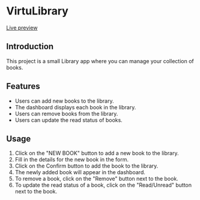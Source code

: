 # VirtuLibrary

<a href="https://omar-fetooh.github.io/VirtuLibrary/">Live preview</a>

## Introduction
This project is a small Library app where you can manage your collection of books.

## Features
- Users can add new books to the library.
- The dashboard displays each book in the library.
- Users can remove books from the library.
- Users can update the read status of books.

## Usage
1. Click on the "NEW BOOK" button to add a new book to the library.
2. Fill in the details for the new book in the form.
3. Click on the Confirm button to add the book to the library.
4. The newly added book will appear in the dashboard.
5. To remove a book, click on the "Remove" button next to the book.
6. To update the read status of a book, click on the "Read/Unread" button next to the book.

